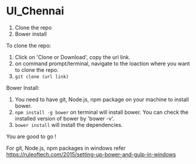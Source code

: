 # UI_Chennai


1. Clone the repo
2. Bower install

To clone the repo:
1. Click on 'Clone or Download', copy the url link.
2. on command prompt/terminal, navigate to the loaction where you want to clone the repo.
3. `git clone (url link)`


Bower Install:
1.  You need to have git, Node.js, npm package on your machine to install bower.
2. `npm install -g bower` on terminal will install bower. You can check the installed version of bower by 'bower -v'.
3. `bower install` will  install the dependencies.

You are good to go !

For git, Node.js, npm packages in windows refer https://ruleoftech.com/2015/setting-up-bower-and-gulp-in-windows
